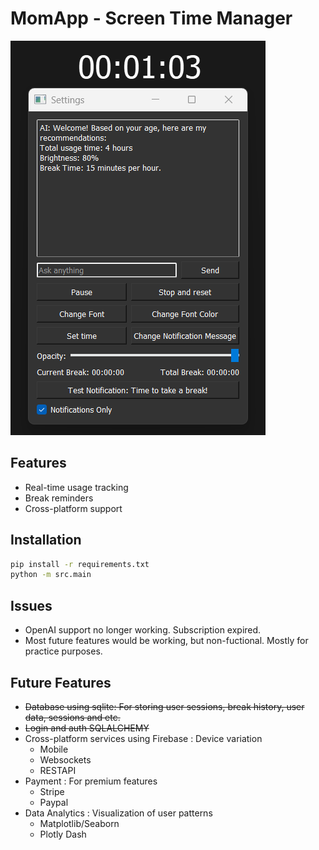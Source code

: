 # MomApp - Screen Time Manager
![Screenshot](screenshot.png)
## Features
- Real-time usage tracking
- Break reminders
- Cross-platform support

## Installation
```bash
pip install -r requirements.txt
python -m src.main

```
## Issues
- OpenAI support no longer working. Subscription expired.
- Most future features would be working, but non-fuctional. Mostly for practice purposes.

## Future Features
- ~~Database using sqlite: For storing user sessions, break history, user data, sessions and etc.~~
- ~~Login and auth SQLALCHEMY~~
- Cross-platform services using Firebase : Device variation
  - Mobile
  - Websockets
  - RESTAPI
- Payment : For premium features
  - Stripe
  - Paypal
- Data Analytics : Visualization of user patterns
  - Matplotlib/Seaborn
  - Plotly Dash
